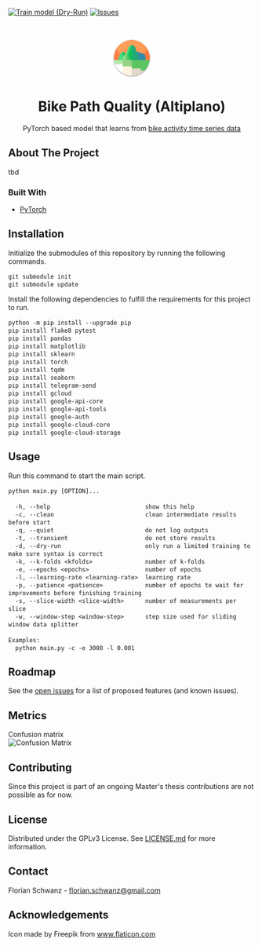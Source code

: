 [![Train model (Dry-Run)](https://github.com/fom-big-data-bike-path-quality/fom-big-data-bike-path-quality-analytics/actions/workflows/train-model-dry-run-workflow.yaml/badge.svg)](https://github.com/fom-big-data-bike-path-quality/fom-big-data-bike-path-quality-analytics/actions/workflows/train-model-dry-run-workflow.yaml)
[![Issues](https://img.shields.io/github/issues/fom-big-data-bike-path-quality/fom-big-data-bike-path-quality-analytics)](https://github.com/fom-big-data-bike-path-quality/fom-big-data-bike-path-quality-analytics/issues)

<br />
<p align="center">
  <a href="https://github.com/fom-big-data-bike-path-quality/fom-big-data-bike-path-quality-analytics">
    <img src="./logo.png" alt="Logo" width="80" height="80">
  </a>

  <h1 align="center">Bike Path Quality (Altiplano)</h1>

  <p align="center">
    PyTorch based model that learns from <a href="https://github.com/fom-big-data-bike-path-quality/fom-big-data-bike-path-quality-data">
    bike activity time series data</a>
  </p>
</p>

## About The Project

tbd

### Built With

* [PyTorch](https://pytorch.org/)

## Installation

Initialize the submodules of this repository by running the following commands.

```shell script
git submodule init
git submodule update
```

Install the following dependencies to fulfill the requirements for this project to run.

```shell script
python -m pip install --upgrade pip
pip install flake8 pytest
pip install pandas
pip install matplotlib
pip install sklearn
pip install torch
pip install tqdm
pip install seaborn
pip install telegram-send
pip install gcloud
pip install google-api-core
pip install google-api-tools
pip install google-auth
pip install google-cloud-core
pip install google-cloud-storage
```

## Usage

Run this command to start the main script.

```shell script
python main.py [OPTION]...

  -h, --help                           show this help
  -c, --clean                          clean intermediate results before start
  -q, --quiet                          do not log outputs
  -t, --transient                      do not store results
  -d, --dry-run                        only run a limited training to make sure syntax is correct
  -k, --k-folds <kfolds>               number of k-folds
  -e, --epochs <epochs>                number of epochs
  -l, --learning-rate <learning-rate>  learning rate
  -p, --patience <patience>            number of epochs to wait for improvements before finishing training
  -s, --slice-width <slice-width>      number of measurements per slice
  -w, --window-step <window-step>      step size used for sliding window data splitter

Examples:
  python main.py -c -e 3000 -l 0.001
```

## Roadmap

See the [open issues](https://github.com/fom-big-data-bike-path-quality/fom-big-data-bike-path-quality-analytics/issues) for a list of proposed features (and
 known issues).
 
## Metrics

<p>
    Confusion matrix<br/>
    <img src="https://raw.githubusercontent.com/fom-big-data-bike-path-quality/fom-big-data-bike-path-quality-results/main/results/latest/05-evaluation/plots/confusion_matrix.png" alt="Confusion Matrix">
</p>

## Contributing

Since this project is part of an ongoing Master's thesis contributions are not possible as for now.

## License

Distributed under the GPLv3 License. See [LICENSE.md](./LICENSE.md) for more information.

## Contact

Florian Schwanz - florian.schwanz@gmail.com

## Acknowledgements

Icon made by Freepik from www.flaticon.com
